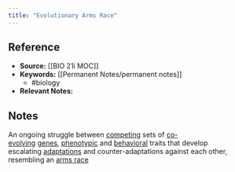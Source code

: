 ```yaml
---
title: "Evolutionary Arms Race"
---
```

## Reference
- **Source:** [[BIO 21i MOC]]
- **Keywords:** [[Permanent Notes/permanent notes]]
	- #biology 
- **Relevant Notes:** 
## Notes
An ongoing struggle between [competing](https://en.wikipedia.org/wiki/Competition_(biology) "Competition (biology)") sets of [co-evolving](https://en.wikipedia.org/wiki/Co-evolution "Co-evolution") [genes](https://en.wikipedia.org/wiki/Gene "Gene"), [phenotypic](https://en.wikipedia.org/wiki/Phenotypic "Phenotypic") and [behavioral](https://en.wikipedia.org/wiki/Behavioral_ecology "Behavioral ecology") traits that develop escalating [adaptations](https://en.wikipedia.org/wiki/Adaptation_(biology) "Adaptation (biology)") and counter-adaptations against each other, resembling an [arms race](https://en.wikipedia.org/wiki/Arms_race "Arms race")